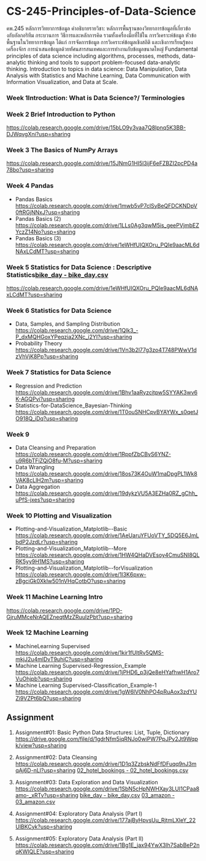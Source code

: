 # CS-245-Principles-of-Data-Science
คพ.245 หลักการวิทยาการข้อมูล
คำอธิบายรายวิชา:
หลักการพื้นฐานของวิทยาการข้อมูลที่เกี่ยวข้องกับอัลกอริทีม กระบวนการ วิธีการและหลักการคิด รวมทั้งเครื่องมือที่ใช้ใน
การวิเคราะห์ข้อมูล หัวข้อพื้นฐานในวิทยาการข้อมูล ได้แก่ การจัดการข้อมูล การวิเคราะห์ข้อมูลเชิงสถิติ และเชิงการเรียนรู้ของ
เครื่องจักร การนำเสนอข้อมูลด้วยทัศนสารสนเทศและการทำงานกับข้อมูลขนาดใหญ่
Fundamental principles of data science including algorithms, processes, methods, data-analytic thinking and
tools to support problem-focused data-analytic thinking. Introduction to topics in data science: Data Manipulation, Data
Analysis with Statistics and Machine Learning, Data Communication with Information Visualization, and Data at Scale.

### Week 1Introduction: What is Data Science?/ Terminologies
### Week 2 Brief Introduction to Python
 https://colab.research.google.com/drive/15bLO9y3vaa7Q8lpnq5K3BB-DJWqvgXni?usp=sharing
### Week 3 The Basics of NumPy Arrays
https://colab.research.google.com/drive/15JNmG1HI5l3ijF6eFZBZI2pcPD4a78bo?usp=sharing
### Week 4 Pandas
* Pandas Basics https://colab.research.google.com/drive/1mwb5vP7clSyBeQFDCKNDpV0ftRGjNNxJ?usp=sharing
* Pandas Basics (2) https://colab.research.google.com/drive/1LLs0Ag3qwM5is_geePVjmbEZYczZ14No?usp=sharing
* Pandas Basics (3)
https://colab.research.google.com/drive/1eWHfUIQXOru_PQIe9aacML6dNAxLCdMT?usp=sharing
### Week 5 Statistics for Data Science : Descriptive Statistics[bike_day - bike_day.csv](https://github.com/NatthanichaBoonluea/CS-245-Principles-of-Data-Science/files/10352824/bike_day.-.bike_day.csv)

https://colab.research.google.com/drive/1eWHfUIQXOru_PQIe9aacML6dNAxLCdMT?usp=sharing
### Week 6 Statistics for Data Science
- Data, Samples, and Sampling Distribution
https://colab.research.google.com/drive/1Qlk3_-P_dxMQHGoxYPeqzia2XNc_i2YI?usp=sharing
- Probability Theory https://colab.research.google.com/drive/1Vn3b2l77g3zo4T748PWwV1dzVhVjK8Pp?usp=sharing
### Week 7 Statistics for Data Science
- Regression and Prediction 
https://colab.research.google.com/drive/1Bhv1aaRyzcitpw5SYYAK3wv6K-AGQPvi?usp=sharing
- Statistics-for-DataScience_Bayesian-Thinking https://colab.research.google.com/drive/1T0ouSNHCpvBYAYWx_s0qetJO918Q_iDq?usp=sharing
### Week 9 
- Data Cleansing and Preparation  https://colab.research.google.com/drive/1RppfZbCBvS6YNZ-u9R6bTFiZQiO8fu-M?usp=sharing
- Data Wrangling https://colab.research.google.com/drive/18os73K4OuW1maDpgPL1Wk8VAK8cLlH2m?usp=sharing
- Data Aggregation https://colab.research.google.com/drive/19dykzVU5A3EZHa0RZ_gChh_uPfS-jxes?usp=sharing
### Week 10 Plotting and Visualization
- Plotting-and-Visualization_Matplotlib--Basic https://colab.research.google.com/drive/1AeUaruYFUoVTY_5DQ5E6JmLbdP2JzdLr?usp=sharing
- Plotting-and-Visualization_Matplotlib--More https://colab.research.google.com/drive/1HW4QHaDVEsoy4CmuSNI8QLRK5yy9H1MS?usp=sharing
- Plotting-and-Visualization_Matplotlib--forVisualization
https://colab.research.google.com/drive/1l3K6pxw-zBgciGk0Xklw501nVHqCotbO?usp=sharing
### Week 11 Machine Learning Intro 
https://colab.research.google.com/drive/1PD-GjruMMceNrAQEZneqtMzZRuuIzPbt?usp=sharing
### Week 12 Machine Learning
- MachineLearning Supervised
https://colab.research.google.com/drive/1kir1fUltRv5QMS-mkjJ2u4mlDvT9uhiC?usp=sharing
- Machine Learning Supervised-Regression_Example
https://colab.research.google.com/drive/1jPHD6_p3jQe8eHYafhwH1Aro7VuOhjpb?usp=sharing
- Machine Learning Supervised-Classification_Example-1
https://colab.research.google.com/drive/1gW6lV0NhPO4pRuAox3zdYUZi9VZPt6bQ?usp=sharing
## Assignment 
1. Assignment#01: Basic Python Data Structures: List, Tuple, Dictionary https://drive.google.com/file/d/1gdrNfm5iqRNJo0wiPW7PpJPy2Jt9Wqpk/view?usp=sharing
2. Assignment#02: Data Cleansing https://colab.research.google.com/drive/1D1q3ZzbskNdFfDFuqq9nJ3mqAj6D-nLl?usp=sharing
[02_hotel_bookings - 02_hotel_bookings.csv](https://github.com/NatthanichaBoonluea/CS-245-Principles-of-Data-Science/files/10352848/02_hotel_bookings.-.02_hotel_bookings.csv)

3. Assignment#03: Data Exploration and Data Visualization https://colab.research.google.com/drive/1SbN5cHpNWHXay3LUI1CPaa8amo-_xRTv?usp=sharing
[bike_day - bike_day.csv](https://github.com/NatthanichaBoonluea/CS-245-Principles-of-Data-Science/files/10352826/bike_day.-.bike_day.csv)
[03_amazon - 03_amazon.csv](https://github.com/NatthanichaBoonluea/CS-245-Principles-of-Data-Science/files/10352829/03_amazon.-.03_amazon.csv)
4. Assignment#04: Exploratory Data Analysis (Part I) 
https://colab.research.google.com/drive/177ajByHpvsUu_RjtmLXleY_22UlBKCyk?usp=sharing
5. Assignment#05: Exploratory Data Analysis (Part II)
https://colab.research.google.com/drive/1Bg1E_jax94YwX3lh7SabBeP2nqKWIQLE?usp=sharing

